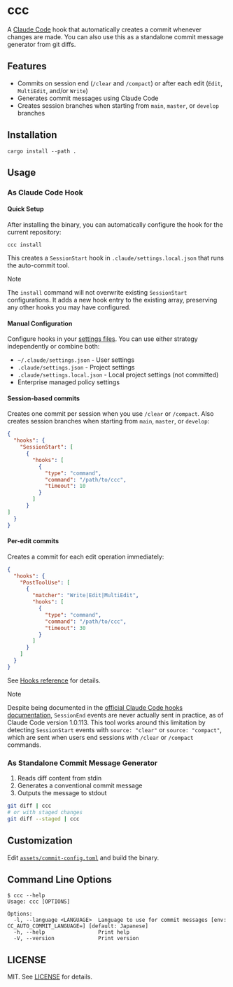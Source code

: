 # ccc

A [Claude Code](https://docs.anthropic.com/en/docs/claude-code/) hook that automatically creates a commit whenever changes are made. You can also use this as a standalone commit message generator from git diffs.

## Features

- Commits on session end (`/clear` and `/compact`) or after each edit (`Edit`, `MultiEdit`, and/or `Write`)
- Generates commit messages using Claude Code
- Creates session branches when starting from `main`, `master`, or `develop` branches

## Installation

```console
cargo install --path .
```

## Usage

### As Claude Code Hook

#### Quick Setup

After installing the binary, you can automatically configure the hook for the current repository:

```console
ccc install
```

This creates a `SessionStart` hook in `.claude/settings.local.json` that runs the auto-commit tool.

> [!NOTE]
> The `install` command will not overwrite existing `SessionStart` configurations. It adds a new hook entry to the existing array, preserving any other hooks you may have configured.

#### Manual Configuration

Configure hooks in your [settings files](https://docs.anthropic.com/en/docs/claude-code/settings). You can use either strategy independently or combine both:

- `~/.claude/settings.json` - User settings
- `.claude/settings.json` - Project settings
- `.claude/settings.local.json` - Local project settings (not committed)
- Enterprise managed policy settings

#### Session-based commits

Creates one commit per session when you use `/clear` or `/compact`. Also creates session branches when starting from `main`, `master`, or `develop`:

```json
{
  "hooks": {
    "SessionStart": [
      {
        "hooks": [
          {
            "type": "command",
            "command": "/path/to/ccc",
            "timeout": 10
          }
        ]
      }
]
  }
}
```

#### Per-edit commits

Creates a commit for each edit operation immediately:

```json
{
  "hooks": {
    "PostToolUse": [
      {
        "matcher": "Write|Edit|MultiEdit",
        "hooks": [
          {
            "type": "command",
            "command": "/path/to/ccc",
            "timeout": 30
          }
        ]
      }
    ]
  }
}
```

See [Hooks reference](https://docs.anthropic.com/en/docs/claude-code/hooks) for details.

> [!NOTE]
> Despite being documented in the [official Claude Code hooks documentation](https://docs.anthropic.com/en/docs/claude-code/hooks#sessionend), `SessionEnd` events are never actually sent in practice, as of Claude Code version 1.0.113. This tool works around this limitation by detecting `SessionStart` events with `source: "clear"` or `source: "compact"`, which are sent when users end sessions with `/clear` or `/compact` commands.

### As Standalone Commit Message Generator

1. Reads diff content from stdin
2. Generates a conventional commit message
3. Outputs the message to stdout

```bash
git diff | ccc
# or with staged changes
git diff --staged | ccc
```

## Customization

Edit [`assets/commit-config.toml`](assets/commit-config.toml) and build the binary.

## Command Line Options

```console
$ ccc --help
Usage: ccc [OPTIONS]

Options:
  -l, --language <LANGUAGE>  Language to use for commit messages [env: CC_AUTO_COMMIT_LANGUAGE=] [default: Japanese]
  -h, --help                 Print help
  -V, --version              Print version
```

## LICENSE

MIT. See [LICENSE](LICENSE) for details.
